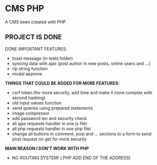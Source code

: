 # CMS PHP
 A CMS been created with PHP  
## PROJECT IS DONE  
DONE IMPORTANT FEATURES:  
- toast message (in tests folder)  
- syncing data with ajax (post author in new posts, online users and ...)  
- rip string function  
- modal approve  

**THINGS THAT COULD BE ADDED FOR MORE FEATURES:**  
- csrf token (for more security, add time and make it more complex with second hashing)  
- old input values function  
- send queries using prepared statements  
- image compressor  
- add password len and security check
- all ajax requests handler in one js file\
- all php requests handler in one php file\  
- change all buttons in comment, post and ... sections to a form to send post request no get for more security  

**MAIN REASON I DON'T WORK WITH PHP**  
- NO ROUTING SYSTEM! (.PHP ADD END OF THE ADDRESS)  